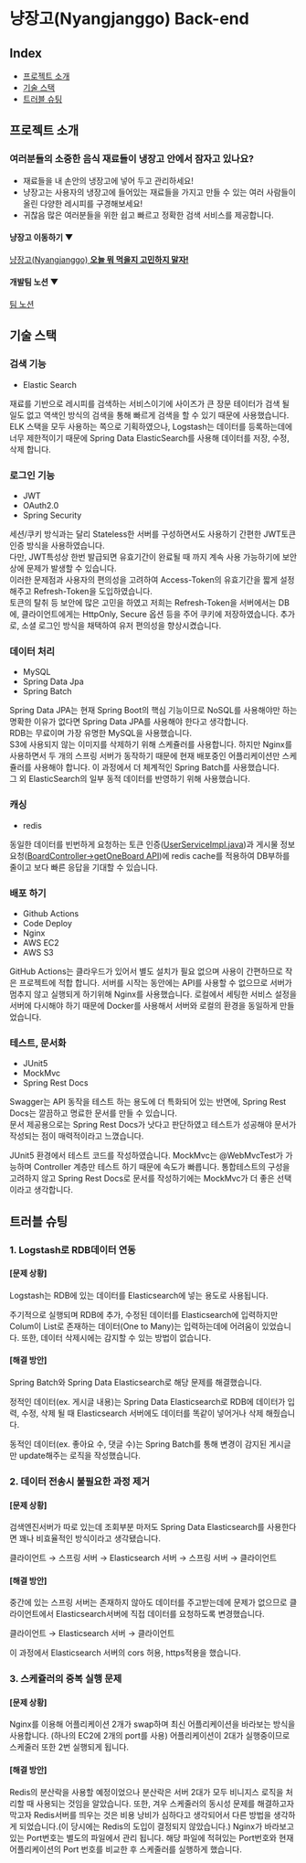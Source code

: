 # 냥장고(Nyangjanggo) Back-end
## Index
  - [프로젝트 소개](#프로젝트-소개)
  - [기술 스택](#기술-스택)
  - [트러블 슈팅](#트러블-슈팅)

## 프로젝트 소개

### 여러분들의 소중한 음식 재료들이 냉장고 안에서 잠자고 있나요?

- 재료들을 내 손안의 냉장고에 넣어 두고 관리하세요!
- 냥장고는 사용자의 냉장고에 들어있는 재료들을 가지고 만들 수 있는 여러 사람들이 올린 다양한 레시피를 구경해보세요!
- 귀찮음 많은 여러분들을 위한 쉽고 빠르고 정확한 검색 서비스를 제공합니다.

#### 냥장고 이동하기 ▼
[냥장고(Nyangjanggo) **오늘 뭐 먹을지 고민하지 말자!**](https://nyangjanggo.com/)<br>
#### 개발팀 노션 ▼
[팀 노션](https://www.notion.so/054c350dee7b4ad7b55c4ef878625193)



## 기술 스택


### 검색 기능
- Elastic Search   

재료를 기반으로 레시피를 검색하는 서비스이기에 사이즈가 큰 장문 테이터가 검색 될 일도 없고 역색인 방식의 검색을 통해 빠르게 검색을 할 수 있기 때문에 사용했습니다.   
ELK 스택을 모두 사용하는 쪽으로 기획하였으나, Logstash는 데이터를 등록하는데에 너무 제한적이기 때문에 Spring Data ElasticSearch를 사용해 데이터를 저장, 수정, 삭제 합니다.


### 로그인 기능
- JWT
- OAuth2.0
- Spring Security

세션/쿠키 방식과는 달리 Stateless한 서버를 구성하면서도 사용하기 간편한 JWT토큰 인증 방식을 사용하였습니다.   
다만, JWT특성상 한번 발급되면 유효기간이 완료될 때 까지 계속 사용 가능하기에 보안상에 문제가 발생할 수 있습니다.   
이러한 문제점과 사용자의 편의성을 고려하여 Access-Token의 유효기간을 짧게 설정해주고 Refresh-Token을 도입하였습니다.   
토큰의 탈취 등 보안에 많은 고민을 하였고 저희는 Refresh-Token을 서버에서는 DB에, 클라이언트에게는 HttpOnly, Secure 옵션 등을 주어 쿠키에 저장하였습니다.
추가로, 소셜 로그인 방식을 채택하여 유저 편의성을 향상시켰습니다.


### 데이터 처리
- MySQL
- Spring Data Jpa
- Spring Batch   

Spring Data JPA는 현재 Spring Boot의 핵심 기능이므로 NoSQL를 사용해야만 하는 명확한 이유가 없다면 Spring Data JPA를 사용해야 한다고 생각합니다.   
RDB는 무료이며 가장 유명한 MySQL을 사용했습니다.   
S3에 사용되지 않는 이미지를 삭제하기 위해 스케쥴러를 사용합니다. 하지만 Nginx를 사용하면서 두 개의 스프링 서버가 동작하기 때문에 현재 배포중인 어플리케이션만 스케쥴러를 사용해야 합니다. 이 과정에서 더 체계적인 Spring Batch를 사용했습니다.   
그 외 ElasticSearch의 일부 동적 데이터를 반영하기 위해 사용했습니다.   


### 캐싱
- redis   

동일한 데이터를 빈번하게 요청하는 토큰 인증([UserServiceImpl.java](https://github.com/ojy9612/hanghae99_team3/blob/master/src/main/java/com/hanghae99_team3/login/jwt/UserDetailsServiceImpl.java))과
게시물 정보 요청([BoardController->getOneBoard API](https://github.com/ojy9612/hanghae99_team3/blob/master/src/main/java/com/hanghae99_team3/model/board/BoardController.java))에 redis cache를 적용하여 DB부하를 줄이고
보다 빠른 응답을 기대할 수 있습니다.


### 배포 하기
- Github Actions
- Code Deploy
- Nginx
- AWS EC2
- AWS S3

GitHub Actions는 클라우드가 있어서 별도 설치가 필요 없으며 사용이 간편하므로 작은 프로젝트에 적합 합니다.
서버를 시작는 동안에는 API를 사용할 수 없으므로 서버가 멈추지 않고 실행되게 하기위해 Nginx를 사용했습니다.
로컬에서 세팅한 서비스 설정을 서버에 다시해야 하기 때문에 Docker를 사용해서 서버와 로컬의 환경을 동일하게 만들었습니다.


### 테스트, 문서화
- JUnit5
- MockMvc
- Spring Rest Docs 

Swagger는 API 동작을 테스트 하는 용도에 더 특화되어 있는 반면에, Spring Rest Docs는 깔끔하고 명료한 문서를 만들 수 있습니다.   
문서 제공용으로는 Spring Rest Docs가 낫다고 판단하였고 테스트가 성공해야 문서가 작성되는 점이 매력적이라고 느꼈습니다.   

JUnit5 환경에서 테스트 코드를 작성하였습니다.
MockMvc는 @WebMvcTest가 가능하며 Controller 계층만 테스트 하기 때문에 속도가 빠릅니다.
통합테스트의 구성을 고려하지 않고 Spring Rest Docs로 문서를 작성하기에는 MockMvc가 더 좋은 선택이라고 생각합니다.


## 트러블 슈팅

### 1. Logstash로 RDB데이터 연동
#### [문제 상황]
Logstash는 RDB에 있는 데이터를 Elasticsearch에 넣는 용도로 사용됩니다.

주기적으로 실행되며 RDB에 추가, 수정된 데이터를 Elasticsearch에 입력하지만 Colum이 List로 존재하는 데이터(One to Many)는 입력하는데에 어려움이 있었습니다.
또한, 데이터 삭제시에는 감지할 수 있는 방법이 없습니다.

#### [해결 방안]
Spring Batch와 Spring Data Elasticsearch로 해당 문제를 해결했습니다.

정적인 데이터(ex. 게시글 내용)는 Spring Data Elasticsearch로 RDB에 데이터가 입력, 수정, 삭제 될 때 Elasticsearch 서버에도 데이터를 똑같이 넣어거나 삭제 해줬습니다.

동적인 데이터(ex. 좋아요 수, 댓글 수)는 Spring Batch를 통해 변경이 감지된 게시글만 update해주는 로직을 작성했습니다.


### 2. 데이터 전송시 불필요한 과정 제거
#### [문제 상황]
검색엔진서버가 따로 있는데 조회부분 마저도 Spring Data Elasticsearch를 사용한다면 꽤나 비효율적인 방식이라고 생각됐습니다.

클라이언트 → 스프링 서버 → Elasticsearch 서버 → 스프링 서버 → 클라이언트

#### [해결 방안]
중간에 있는 스프링 서버는 존재하지 않아도 데이터를 주고받는데에 문제가 없으므로 클라이언트에서 Elasticsearch서버에 직접 데이터를 요청하도록 변경했습니다.

클라이언트 → Elasticsearch 서버 → 클라이언트

이 과정에서 Elasticsearch 서버의 cors 허용, https적용을 했습니다.

### 3. 스케쥴러의 중복 실행 문제
#### [문제 상황]
Nginx를 이용해 어플리케이션 2개가 swap하며 최신 어플리케이션을 바라보는 방식을 사용합니다. (하나의 EC2에 2개의 port를 사용)
어플리케이션이 2대가 실행중이므로 스케줄러 또한 2번 실행되게 됩니다.

#### [해결 방안]
Redis의 분산락을 사용할 예정이었으나 분산락은 서버 2대가 모두 비니지스 로직을 처리할 때 사용되는 것임을 알았습니다.
또한, 겨우 스케줄러의 동시성 문제를 해결하고자막고자 Redis서버를 띄우는 것은 비용 낭비가 심하다고 생각되어서 다른 방법을 생각하게 되었습니다.(이 당시에는 Redis의 도입이 결정되지 않았습니다.)
Nginx가 바라보고있는 Port번호는 별도의 파일에서 관리 됩니다.
해당 파일에 적혀있는 Port번호와 현재 어플리케이션의 Port 번호를 비교한 후 스케줄러를 실행하게 했습니다.
